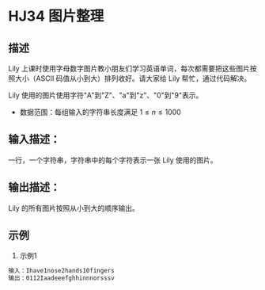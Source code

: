 # HJ34 图片整理

## 描述

Lily 上课时使用字母数字图片教小朋友们学习英语单词，每次都需要把这些图片按照大小（ASCII 码值从小到大）排列收好。请大家给 Lily 帮忙，通过代码解决。

Lily 使用的图片使用字符"A"到"Z"、"a"到"z"、"0"到"9"表示。

* 数据范围：每组输入的字符串长度满足 $1 \leq n \leq 1000$

## 输入描述：

一行，一个字符串，字符串中的每个字符表示一张 Lily 使用的图片。

## 输出描述：

Lily 的所有图片按照从小到大的顺序输出。

## 示例

1. 示例1

```txt
输入：Ihave1nose2hands10fingers
输出：0112Iaadeeefghhinnnorsssv
```
